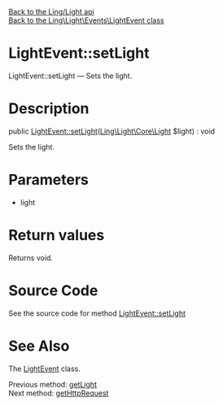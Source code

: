 [Back to the Ling/Light api](https://github.com/lingtalfi/Light/blob/master/doc/api/Ling/Light.md)<br>
[Back to the Ling\Light\Events\LightEvent class](https://github.com/lingtalfi/Light/blob/master/doc/api/Ling/Light/Events/LightEvent.md)


LightEvent::setLight
================



LightEvent::setLight — Sets the light.




Description
================


public [LightEvent::setLight](https://github.com/lingtalfi/Light/blob/master/doc/api/Ling/Light/Events/LightEvent/setLight.md)([Ling\Light\Core\Light](https://github.com/lingtalfi/Light/blob/master/doc/api/Ling/Light/Core/Light.md) $light) : void




Sets the light.




Parameters
================


- light

    


Return values
================

Returns void.








Source Code
===========
See the source code for method [LightEvent::setLight](https://github.com/lingtalfi/Light/blob/master/Events/LightEvent.php#L130-L133)


See Also
================

The [LightEvent](https://github.com/lingtalfi/Light/blob/master/doc/api/Ling/Light/Events/LightEvent.md) class.

Previous method: [getLight](https://github.com/lingtalfi/Light/blob/master/doc/api/Ling/Light/Events/LightEvent/getLight.md)<br>Next method: [getHttpRequest](https://github.com/lingtalfi/Light/blob/master/doc/api/Ling/Light/Events/LightEvent/getHttpRequest.md)<br>


